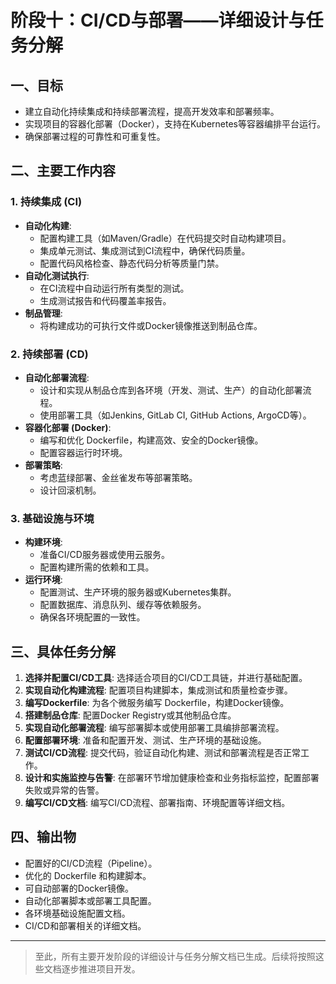 # 阶段十：CI/CD与部署——详细设计与任务分解

## 一、目标
- 建立自动化持续集成和持续部署流程，提高开发效率和部署频率。
- 实现项目的容器化部署（Docker），支持在Kubernetes等容器编排平台运行。
- 确保部署过程的可靠性和可重复性。

## 二、主要工作内容

### 1. 持续集成 (CI)
- **自动化构建**:
    - 配置构建工具（如Maven/Gradle）在代码提交时自动构建项目。
    - 集成单元测试、集成测试到CI流程中，确保代码质量。
    - 配置代码风格检查、静态代码分析等质量门禁。
- **自动化测试执行**:
    - 在CI流程中自动运行所有类型的测试。
    - 生成测试报告和代码覆盖率报告。
- **制品管理**:
    - 将构建成功的可执行文件或Docker镜像推送到制品仓库。

### 2. 持续部署 (CD)
- **自动化部署流程**:
    - 设计和实现从制品仓库到各环境（开发、测试、生产）的自动化部署流程。
    - 使用部署工具（如Jenkins, GitLab CI, GitHub Actions, ArgoCD等）。
- **容器化部署 (Docker)**:
    - 编写和优化 Dockerfile，构建高效、安全的Docker镜像。
    - 配置容器运行时环境。
- **部署策略**:
    - 考虑蓝绿部署、金丝雀发布等部署策略。
    - 设计回滚机制。

### 3. 基础设施与环境
- **构建环境**:
    - 准备CI/CD服务器或使用云服务。
    - 配置构建所需的依赖和工具。
- **运行环境**:
    - 配置测试、生产环境的服务器或Kubernetes集群。
    - 配置数据库、消息队列、缓存等依赖服务。
    - 确保各环境配置的一致性。

## 三、具体任务分解

1. **选择并配置CI/CD工具**: 选择适合项目的CI/CD工具链，并进行基础配置。
2. **实现自动化构建流程**: 配置项目构建脚本，集成测试和质量检查步骤。
3. **编写Dockerfile**: 为各个微服务编写 Dockerfile，构建Docker镜像。
4. **搭建制品仓库**: 配置Docker Registry或其他制品仓库。
5. **实现自动化部署流程**: 编写部署脚本或使用部署工具编排部署流程。
6. **配置部署环境**: 准备和配置开发、测试、生产环境的基础设施。
7. **测试CI/CD流程**: 提交代码，验证自动化构建、测试和部署流程是否正常工作。
8. **设计和实施监控与告警**: 在部署环节增加健康检查和业务指标监控，配置部署失败或异常的告警。
9. **编写CI/CD文档**: 编写CI/CD流程、部署指南、环境配置等详细文档。

## 四、输出物
- 配置好的CI/CD流程（Pipeline）。
- 优化的 Dockerfile 和构建脚本。
- 可自动部署的Docker镜像。
- 自动化部署脚本或部署工具配置。
- 各环境基础设施配置文档。
- CI/CD和部署相关的详细文档。

---

> 至此，所有主要开发阶段的详细设计与任务分解文档已生成。后续将按照这些文档逐步推进项目开发。 